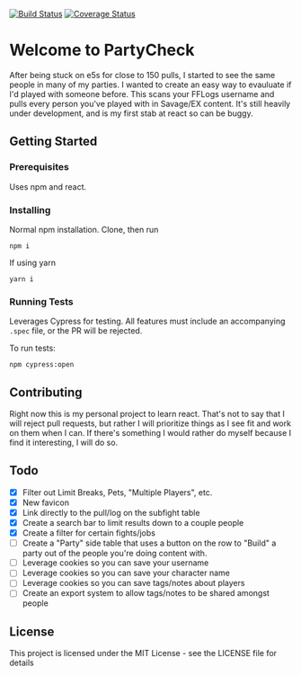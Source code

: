 [![Build Status](https://travis-ci.com/ChangedNameTo/PartyCheck.svg?branch=master)](https://travis-ci.com/ChangedNameTo/PartyCheck) [![Coverage Status](https://coveralls.io/repos/github/ChangedNameTo/PartyCheck/badge.svg?branch=master)](https://coveralls.io/github/ChangedNameTo/PartyCheck?branch=master)

# Welcome to PartyCheck

After being stuck on e5s for close to 150 pulls, I started to see the same people in many of my parties. I wanted to create an easy way to evauluate if I'd played with someone before. This scans your FFLogs username and pulls every person you've played with in Savage/EX content. It's still heavily under development, and is my first stab at react so can be buggy.

## Getting Started

### Prerequisites

Uses npm and react.

### Installing
Normal npm installation. Clone, then run 

`npm i`

If using yarn 

`yarn i`

### Running Tests
Leverages Cypress for testing. All features must include an accompanying `.spec` file, or the PR will be rejected.

To run tests:

`npm cypress:open`

## Contributing
Right now this is my personal project to learn react. That's not to say that I will reject pull requests, but rather I will prioritize things as I see fit and work on them when I can. If there's something I would rather do myself because I find it interesting, I will do so.

## Todo

- [x] Filter out Limit Breaks, Pets, "Multiple Players", etc.
- [x] New favicon
- [x] Link directly to the pull/log on the subfight table
- [x] Create a search bar to limit results down to a couple people
- [x] Create a filter for certain fights/jobs
- [ ] Create a "Party" side table that uses a button on the row to "Build" a party out of the people you're doing content with.
- [ ] Leverage cookies so you can save your username
- [ ] Leverage cookies so you can save your character name
- [ ] Leverage cookies so you can save tags/notes about players
- [ ] Create an export system to allow tags/notes to be shared amongst people

## License

This project is licensed under the MIT License - see the LICENSE file for details
